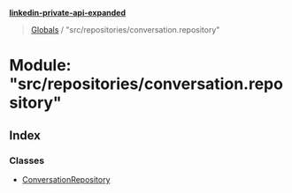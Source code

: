 **[linkedin-private-api-expanded](../README.md)**

> [Globals](../globals.md) / "src/repositories/conversation.repository"

# Module: "src/repositories/conversation.repository"

## Index

### Classes

* [ConversationRepository](../classes/_src_repositories_conversation_repository_.conversationrepository.md)
